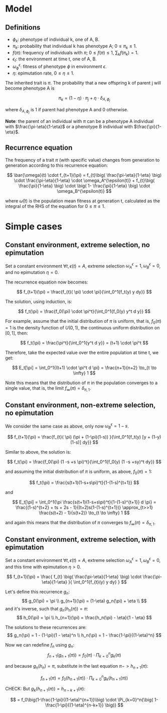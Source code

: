 # Model

## Definitions

- $\phi_k$: phenotype of individual k, one of A, B.
- $\pi_k$: probability that individual k has phenotype A; $0 \le \pi_k \le 1$.
- $f(\pi)$: frequency of individuals with $\pi$; $0 \le f(\pi) \le 1$, $\sum_k{f(\pi_k)} = 1$.
- $\epsilon_t$: the environment at time t, one of A, B.
- $\omega_{\phi}^{\epsilon}$: fitness of phenotype $\phi$ in environment $\epsilon$.
- $\eta$: epimutation rate, $0 \le \eta \le 1$.

The inherited trait is $\pi$. The probability that a new offspring k of parent j will become phenotype A is

$$
\pi_k=(1-\eta) \cdot \pi_j + \eta \cdot \delta_{A,\phi_j}
$$

where $\delta_{A,\phi_j}$ is  1 if parent had phenotype A and 0 otherwise.

**Note**: the parent of an individual with $\pi$ can be a phenotype A individual with $\frac{\pi-\eta}{1-\eta}$ or a phenotype B individual with $\frac{\pi}{1-\eta}$.

## Recurrence equation

The frequency of a trait $\pi$ (with specific value) changes from generation to generation according to this recurrence equation:

$$
\bar{\omega}(t) \cdot  f_{t+1}(\pi) =
f_{t}\big( \frac{\pi-\eta}{1-\eta} \big) \cdot \frac{\pi-\eta}{1-\eta} \cdot \omega_A^{\epsilon(t)} + 
f_{t}\big( \frac{\pi}{1-\eta} \big) \cdot \big( 1- \frac{\pi}{1-\eta} \big) \cdot \omega_B^{\epsilon(t)}
$$

where $\bar{\omega}(t)$ is the population mean fitness at generation t,
calculated as the integral of the RHS of the equation for $0 \le \pi \le 1$.

# Simple cases

## Constant environment, extreme selection, no epimutation

Set a constant environment $\forall t, \epsilon(t) = A$, extreme selection $\omega_A^\epsilon = 1, \omega_B^\epsilon = 0$, and no epimutation $\eta = 0$.

The recurrence equation now becomes:

$$
f_{t+1}(\pi) =  \frac{f_{t}( \pi) \cdot \pi}{\int_0^1{f_t(y) y dy}}
$$

The solution, using induction, is:

$$
f_t(\pi) = \frac{f_0(\pi) \cdot \pi^t}{\int_0^1{f_0(y) y^t d y}}
$$

For example, assume that the initial distribution of $\pi$ is uniform, that is, $f_0(\pi)=1$ is the density function of $U(0, 1)$, the continuous uniform distribution on $[0,1]$, then:

$$
f_t(\pi) = \frac{\pi^t}{\int_0^1{y^t d y}} = (t+1) \cdot \pi^t
$$

Therefore, take the expected value over the entire population at time t, we get:

$$
E_t[\pi] = \int_0^1{(t+1) \cdot \pi^t d \pi} = \frac{n+1}{n+2} \to_{t \to \infty} 1
$$

Note this means that the distribution of $\pi$ in the population converges to a single value, that is, the limit $f_{\infty}(\pi) = \delta_{\pi, 1}$.
 
## Constant environment, non-extreme selection, no epimutation

We consider the same case as above, only now $\omega_B^\epsilon = 1 - s$.

$$
f_{t+1}(\pi) =  \frac{f_{t}( \pi) (\pi + (1-\pi)(1-s)) }{\int_0^1{f_t(y) [y + (1-y)(1-s)] dy}}
$$

Similar to above, the solution is:

$$
f_t(\pi) = \frac{f_0(\pi) (1 -s +s \pi)^t}{\int_0^1{f_0(y) (1 -s +sy)^t dy}}
$$

and assuming the initial distribution of $\pi$ is uniform, as above, $f_0(\pi)=1$:

$$
f_t(\pi) = \frac{s(t+1)(1-s+s\pi)^t}{1-(1-s)^{t+1}}
$$

and

$$
E_t[\pi] = \int_0^1{\pi \frac{s(t+1)(1-s+s\pi)^t}{1-(1-s)^{t+1}} d \pi} = \frac{(1-s)^{t+2} + ts + 2s - 1}{(t+2)s(1-(1-s)^{t+1})} \approx_{t>>1}  \frac{s(t+2) - 1}{s(t+2)} \to_{t \to \infty} 1
$$

and again this means that the distribution of $\pi$ converges to $f_{\infty}(\pi) = \delta_{\pi,1}$.

## Constant environment, extreme selection, with epimutation

Set a constant environment $\forall t, \epsilon(t) = A$, extreme selection $\omega_A^\epsilon = 1, \omega_B^\epsilon = 0$, and this time with epimutation $\eta > 0$.

$$
f_{t+1}(\pi) =
\frac{
	f_{t} 
	\big(
		\frac{\pi-\eta}{1-\eta} 
	\big) \cdot 
	\frac{\pi-\eta}{1-\eta}
}{
 \int_0^1{f_{t}(y) y dy}
}
$$

Let's define this recurrence $g_n$:
$$
g_0(\pi) = \pi \\
g_{n+1}(\pi) = (1-\eta) g_n(\pi) + \eta \\
$$
and it's inverse, such that $g_n(h_n(\pi))=\pi$:
$$
h_0(\pi) = \pi \\
h_{n+1}(\pi) = \frac{h_n(\pi) - \eta}{1 - \eta}
$$

The solutions to these recurrences are:
$$
g_n(\pi) = 1 - (1-\pi)(1 - \eta)^n \\
h_n(\pi) = 1 - \frac{1-\pi}{(1-\eta)^n}
$$

Now we can redefine $f_n$ using $g_n$:
$$
f_{n+1}(g_{n+1}(\pi)) = f_0(\pi) \cdot \Pi_{k=0}^n{g_k(\pi)} 
$$

and because $g_n(h_n) = \pi$, substitute in the last equation $\pi->h_{n+1}(\pi)$:

$$
f_{n+1}(\pi) = f_0(h_{n+1}(\pi)) \cdot \Pi_{k=0}^n{g_k(h_{n+1}(\pi))} 
$$

CHECK:
But $g_k(h_{n+1}(\pi)) = h_{n-k+1}(\pi)$:

$$
= f_0\big(1-\frac{1-\pi}{(1-\eta)^{n+1}}\big) \cdot \Pi_{k=0}^n{\big( 1-\frac{1-\pi}{(1-\eta)^{n-k+1}} \big)}
$$




